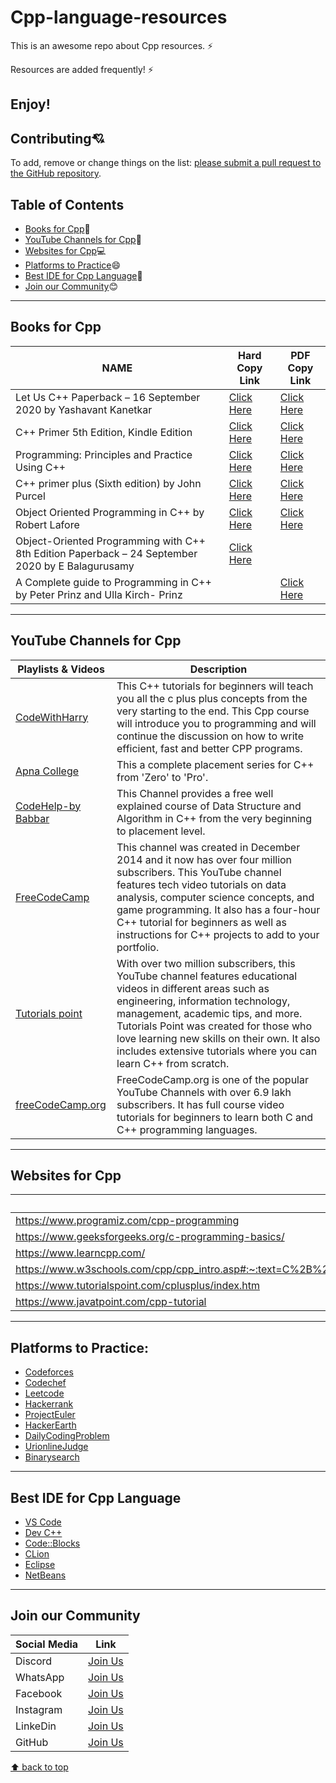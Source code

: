 # Cpp-language-resources
This is an awesome repo about Cpp resources. ⚡

Resources are added frequently! ⚡

Enjoy!
---

## Contributing:cupid:

To add, remove or change things on the list:
[please submit a pull request to the GitHub repository](https://github.com/Resourcio-Community/Cpp-language-resources).

## Table of Contents
- [Books for Cpp](#books-for-cpp):blue_book:
- [YouTube Channels for Cpp](#youtube-channels-for-cpp):incoming_envelope:
- [Websites for Cpp](#websites-for-cpp):computer:
- [Platforms to Practice](#platforms-to-practice):smile:
- [Best IDE for Cpp Language](#best-ide-for-cpp-language):rose:
- [Join our Community](#join-our-community):blush:
---
## Books for Cpp
| NAME | Hard Copy Link | PDF Copy Link |
| ---- | -------------- | ------------- |
| Let Us C++ Paperback – 16 September 2020 by Yashavant Kanetkar | [Click Here](https://amzn.eu/d/3xDhjDM) | [Click Here](https://drive.google.com/file/d/1ECu-ACLkPqqH61mGk4oANuUYyQfQkfnG/view) |
| C++ Primer 5th Edition, Kindle Edition | [Click Here](https://amzn.eu/d/8Wa0UjB) | [Click Here](https://www.pdfdrive.com/download.pdf?id=158392725&h=192a071a3b987ce4923c544c5e182016&u=cache&ext=pdf) |
| Programming: Principles and Practice Using C++ | [Click Here](https://amzn.eu/d/aORyPcV) | [Click Here](http://ptgmedia.pearsoncmg.com/images/9780321992789/samplepages/9780321992789.pdf) |
| C++ primer plus (Sixth edition) by John Purcel | [Click Here](https://amzn.eu/d/0nZ1hln) | [Click Here](https://www.pdfdrive.com/download.pdf?id=51013752&h=cbe9b37cd1c534e7248f75adb7d0a264&u=cache&ext=pdf) |
| Object Oriented Programming in C++ by Robert Lafore | [Click Here](https://amzn.eu/d/b4OOgf3) | [Click Here](https://www.pdfdrive.com/download.pdf?id=186110422&h=1a7faa4b8650d25d7a987bf8457e31bc&u=cache&ext=pdf) |
| Object-Oriented Programming with C++ 8th Edition Paperback – 24 September 2020 by E Balagurusamy | [Click Here](https://amzn.eu/d/an4DsNN) |  |
| A Complete guide to Programming in C++ by Peter Prinz and Ulla Kirch- Prinz |  | [Click Here](http://www.lmpt.univ-tours.fr/~volkov/C++.pdf) |
---
## YouTube Channels for Cpp
| Playlists & Videos | Description |
| -------------------| ----------- |
| [CodeWithHarry](https://www.youtube.com/watch?v=j8nAHeVKL08&list=PLu0W_9lII9agpFUAlPFe_VNSlXW5uE0YL) | This C++ tutorials for beginners will teach you all the c plus plus concepts from the very starting to the end. This Cpp course will introduce you to programming and will continue the discussion on how to write efficient, fast and better CPP programs. |
| [Apna College](https://www.youtube.com/watch?v=z9bZufPHFLU&list=PLfqMhTWNBTe0b2nM6JHVCnAkhQRGiZMSJ) | This a complete placement series for C++ from 'Zero' to  'Pro'. |
| [CodeHelp-by Babbar](https://www.youtube.com/watch?v=WQoB2z67hvY&list=PLDzeHZWIZsTryvtXdMr6rPh4IDexB5NIA) | This Channel provides a free well explained course of Data Structure and Algorithm in C++ from the very beginning to placement level. |
| [FreeCodeCamp](https://www.youtube.com/watch?v=8jLOx1hD3_o) | This channel was created in December 2014 and it now has over four million subscribers. This YouTube channel features tech video tutorials on data analysis, computer science concepts, and game programming. It also has a four-hour C++ tutorial for beginners as well as instructions for C++ projects to add to your portfolio. |
| [Tutorials point](https://www.youtube.com/watch?v=EqV9udzkUGQ&list=PLWPirh4EWFpGDG3--IKMLPoYrgfuhaz_t) | With over two million subscribers, this YouTube channel features educational videos in different areas such as engineering, information technology, management, academic tips, and more. Tutorials Point was created for those who love learning new skills on their own. It also includes extensive tutorials where you can learn C++ from scratch. |
| [freeCodeCamp.org](https://youtu.be/vLnPwxZdW4Y) | FreeCodeCamp.org is one of the popular YouTube Channels with over 6.9 lakh subscribers. It has full course video tutorials for beginners to learn both C and C++ programming languages. |
---
## Websites for Cpp
| Website Links |
| ------------- |
| https://www.programiz.com/cpp-programming |
| https://www.geeksforgeeks.org/c-programming-basics/ |
| https://www.learncpp.com/ |
| https://www.w3schools.com/cpp/cpp_intro.asp#:~:text=C%2B%2B%20is%20a%20cross%2Dplatform,over%20system%20resources%20and%20memory |
| https://www.tutorialspoint.com/cplusplus/index.htm |
| https://www.javatpoint.com/cpp-tutorial |
---
## Platforms to Practice: 
- [Codeforces](http://codeforces.com/contests)
- [Codechef](https://www.codechef.com)
- [Leetcode](https://leetcode.com)
- [Hackerrank](https://www.hackerrank.com/dashboard)
- [ProjectEuler](https://projecteuler.net/archives)
- [HackerEarth](https://www.hackerearth.com/challenges/)
- [DailyCodingProblem](https://www.dailycodingproblem.com)
- [UrionlineJudge](https://www.urionlinejudge.com.br/judge/en/login)
- [Binarysearch](https://binarysearch.com/)
---
## Best IDE for Cpp Language
- [VS Code](https://code.visualstudio.com/)
- [Dev C++](https://www.bloodshed.net/)
- [Code::Blocks](http://www.codeblocks.org/downloads/binaries/)
- [CLion](https://www.jetbrains.com/clion/download/#section=windows)
- [Eclipse](https://www.eclipse.org/downloads/packages/release/kepler/sr2/eclipse-ide-cc-developers)
- [NetBeans](https://netbeans.apache.org/download/index.html)
---
## Join our Community
| Social Media | Link |
| ------------ | ---- |
| Discord | [Join Us](https://discord.gg/j2cMDF6Dtx) |
| WhatsApp | [Join Us](https://chat.whatsapp.com/Km6AX9di04ZLIpFEcXTiNK) |
| Facebook | [Join Us](https://www.facebook.com/profile.php?id=100088472180461) |
| Instagram | [Join Us](https://www.instagram.com/resourciocommunity22/) |
| LinkeDin | [Join Us](https://www.linkedin.com/in/resourcio-community22/) |
| GitHub | [Join Us](https://github.com/Resourcio-Community) |

[⬆ back to top](#table-of-contents)
